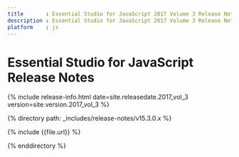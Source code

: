 ```yaml
---
title 		: Essential Studio for JavaScript 2017 Volume 3 Release Notes
description : Essential Studio for JavaScript 2017 Volume 3 Release Notes
platform 	: js
---
```


# Essential Studio for JavaScript Release Notes

{% include release-info.html date=site.releasedate.2017_vol_3 version=site.version.2017_vol_3 %} 

{% directory path: _includes/release-notes/v15.3.0.x %}

{% include {{file.url}} %}

{% enddirectory %}